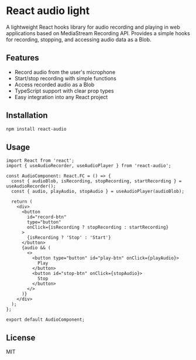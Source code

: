 # React audio light

A lightweight React hooks library for audio recording and playing in web applications based on MediaStream Recording API. Provides a simple hooks for recording, stopping, and accessing audio data as a Blob.

## Features
- Record audio from the user's microphone
- Start/stop recording with simple functions
- Access recorded audio as a Blob
- TypeScript support with clear prop types
- Easy integration into any React project

## Installation

```bash
npm install react-audio
```

## Usage

```tsx
import React from 'react';
import { useAudioRecorder, useAudioPlayer } from 'react-audio';

const AudioComponent: React.FC = () => {
  const { audioBlob, isRecording, stopRecording, startRecording } = useAudioRecorder();
  const { audio, playAudio, stopAudio } = useAudioPlayer(audioBlob);

  return (
    <div>
      <button
        id="record-btn"
        type="button"
        onClick={isRecording ? stopRecording : startRecording}
      >
        {isRecording ? 'Stop' : 'Start'}
      </button>
      {audio && (
        <>
          <button type="button" id="play-btn" onClick={playAudio}>
            Play
          </button>
          <button id="stop-btn" onClick={stopAudio}>
            Stop
          </button>
        </>
      )}
    </div>
  );
};

export default AudioComponent;
```

## License

MIT
